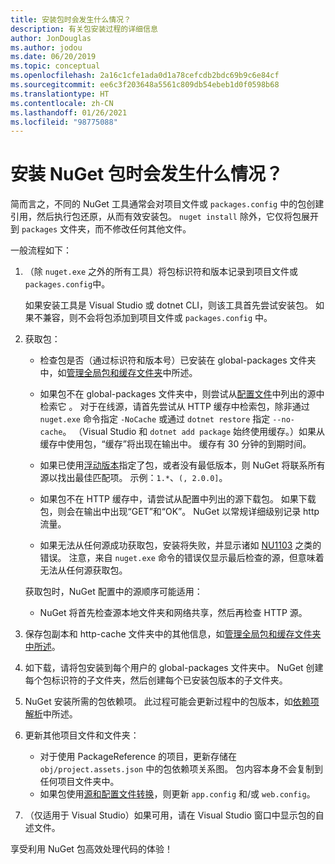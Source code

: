 ```yaml
---
title: 安装包时会发生什么情况？
description: 有关包安装过程的详细信息
author: JonDouglas
ms.author: jodou
ms.date: 06/20/2019
ms.topic: conceptual
ms.openlocfilehash: 2a16c1cfe1ada0d1a78cefcdb2bdc69b9c6e84cf
ms.sourcegitcommit: ee6c3f203648a5561c809db54ebeb1d0f0598b68
ms.translationtype: HT
ms.contentlocale: zh-CN
ms.lasthandoff: 01/26/2021
ms.locfileid: "98775088"
---
```

# <a name="what-happens-when-a-nuget-package-is-installed"></a>安装 NuGet 包时会发生什么情况？

简而言之，不同的 NuGet 工具通常会对项目文件或 `packages.config` 中的包创建引用，然后执行包还原，从而有效安装包。 `nuget install` 除外，它仅将包展开到 `packages` 文件夹，而不修改任何其他文件。

一般流程如下：

1. （除 `nuget.exe` 之外的所有工具）将包标识符和版本记录到项目文件或 `packages.config`中。

   如果安装工具是 Visual Studio 或 dotnet CLI，则该工具首先尝试安装包。 如果不兼容，则不会将包添加到项目文件或 `packages.config` 中。

2. 获取包：
   - 检查包是否（通过标识符和版本号）已安装在 global-packages  文件夹中，如[管理全局包和缓存文件夹](../consume-packages/managing-the-global-packages-and-cache-folders.md)中所述。

   - 如果包不在 global-packages 文件夹中，则尝试从[配置文件](../consume-packages/Configuring-NuGet-Behavior.md)中列出的源中检索它  。 对于在线源，请首先尝试从 HTTP 缓存中检索包，除非通过 `nuget.exe` 命令指定 `-NoCache` 或通过 `dotnet restore` 指定 `--no-cache`。 （Visual Studio 和 `dotnet add package` 始终使用缓存。）如果从缓存中使用包，“缓存”将出现在输出中。 缓存有 30 分钟的到期时间。

   - 如果已使用[浮动版本](../consume-packages/Package-References-in-Project-Files.md#floating-versions)指定了包，或者没有最低版本，则 NuGet 将联系所有源以找出最佳匹配项。
   示例：`1.*`、`(, 2.0.0]`。

   - 如果包不在 HTTP 缓存中，请尝试从配置中列出的源下载包。 如果下载包，则会在输出中出现“GET”和“OK”。 NuGet 以常规详细级别记录 http 流量。

   - 如果无法从任何源成功获取包，安装将失败，并显示诸如 [NU1103](../reference/errors-and-warnings/NU1103.md) 之类的错误。 注意，来自 `nuget.exe` 命令的错误仅显示最后检查的源，但意味着无法从任何源获取包。

   获取包时，NuGet 配置中的源顺序可能适用：

   - NuGet 将首先检查源本地文件夹和网络共享，然后再检查 HTTP 源。

3. 保存包副本和 http-cache 文件夹中的其他信息，如[管理全局包和缓存文件夹中所述](../consume-packages/managing-the-global-packages-and-cache-folders.md)。

4. 如下载，请将包安装到每个用户的 global-packages 文件夹中。 NuGet 创建每个包标识符的子文件夹，然后创建每个已安装包版本的子文件夹。

5. NuGet 安装所需的包依赖项。 此过程可能会更新过程中的包版本，如[依赖项解析](../concepts/dependency-resolution.md)中所述。

6. 更新其他项目文件和文件夹：

    - 对于使用 PackageReference 的项目，更新存储在 `obj/project.assets.json` 中的包依赖项关系图。 包内容本身不会复制到任何项目文件夹中。
    - 如果包使用[源和配置文件转换](../create-packages/source-and-config-file-transformations.md)，则更新 `app.config` 和/或 `web.config`。

7. （仅适用于 Visual Studio）如果可用，请在 Visual Studio 窗口中显示包的自述文件。

享受利用 NuGet 包高效处理代码的体验！
